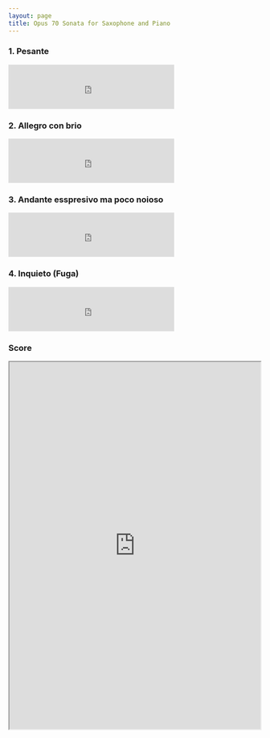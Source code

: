 ```yaml
---
layout: page
title: Opus 70 Sonata for Saxophone and Piano
---
```


### 1. Pesante

<iframe src="https://app.box.com/embed/preview/t7lgwmzvj4mj0r4p2c4cfermdxhwj393?view=&sort=&direction=ASC&theme=light" width="330" height="88" frameborder="0" allowfullscreen webkitallowfullscreen msallowfullscreen></iframe>

### 2. Allegro con brio  
<iframe src="https://app.box.com/embed/preview/cqpj25y8oxotirw3e8tv599clfddemsc?view=&sort=&direction=ASC&theme=light" width="330" height="88" frameborder="0" allowfullscreen webkitallowfullscreen msallowfullscreen></iframe>

### 3. Andante esspresivo ma poco noioso

<iframe src="https://app.box.com/embed/preview/jecq4atqhhnqybfqle13qy6jdwgy8yum?view=&sort=&direction=ASC&theme=light" width="330" height="88" frameborder="0" allowfullscreen webkitallowfullscreen msallowfullscreen></iframe>

### 4. Inquieto (Fuga)

<iframe src="https://app.box.com/embed/preview/knne1k04zi0ob4a11eygus4tik1udtkk?view=&sort=&direction=ASC&theme=light" width="330" height="88" frameborder="0" allowfullscreen webkitallowfullscreen msallowfullscreen></iframe>

### Score

<iframe src="https://app.box.com/embed/preview/bgrqp3sv853aehdz5rpwkc3tmi7zzp4x?theme=light&view=&sort=&direction=ASC" width="500" height="730" frameBorder="1" allowfullscreen webkitallowfullscreen mozallowfullscreen oallowfullscreen msallowfullscreen></iframe>